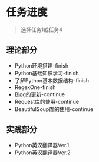 # 任务进度
> 选择任务1或任务4
## 理论部分
- Python环境搭建-finish
- Python基础知识学习-finish
- 了解Python基本数据结构-finish
- RegexOne-finish
- [Blog](http://yuren123.cn/)的更新-continue
- Request库的使用-continue
- BeautifulSoup库的使用-continue

## 实践部分
- Python英汉翻译器Ver.1
- Python英汉翻译器Ver.2
